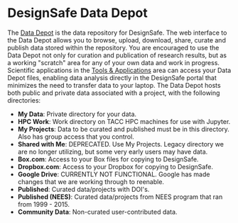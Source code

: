 <!-- NOTE: Not enabled in navigation -->

# DesignSafe Data Depot

The <a href="https://www.designsafe-ci.org/data/browser/public/" target="_blank">Data Depot</a> is the data repository for DesignSafe. The web interface to the Data Depot allows you to browse, upload, download, share, curate and publish data stored within the repository. You are encouraged to use the Data Depot not only for curation and publication of research results, but as a working "scratch" area for any of your own data and work in progress. Scientific applications in the <a href="https://www.designsafe-ci.org/workspace/" target="_blank">Tools & Applications</a> area can access your Data Depot files, enabling data analysis directly in the DesignSafe portal that minimizes the need to transfer data to your laptop. The Data Depot hosts both public and private data associated with a project, with the following directories:

* **My Data**: Private directory for your data.
* **HPC Work**: Work directory on TACC HPC machines for use with Jupyter.
* **My Projects**: Data to be curated and published must be in this directory. Also has group access that you control.
* **Shared with Me**: DEPRECATED. Use My Projects. Legacy directory we are no longer utilizing, but some very early users may have data. 
* **Box.com**: Access to your Box files for copying to DesignSafe.
* **Dropbox.com**: Access to your Dropbox for copying to DesignSafe.
* **Google Drive**: CURRENTLY NOT FUNCTIONAL. Google has made changes that we are working through to reenable.
* **Published**: Curated data/projects with DOI's.
* **Published (NEES)**: Curated data/projects from NEES program that ran from 1999 - 2015.
* **Community Data**: Non-curated user-contributed data.
